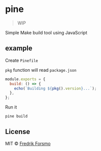 # pine

> WIP

Simple Make build tool using JavaScript

## example

Create `Pinefile`

`pkg` function will read `package.json`

```js
module.exports = {
  build: () => {
    echo(`Building ${pkg().version}...`);
  },
};
```

Run it

```
pine build
```

## License

MIT © [Fredrik Forsmo](https://github.com/frozzare)